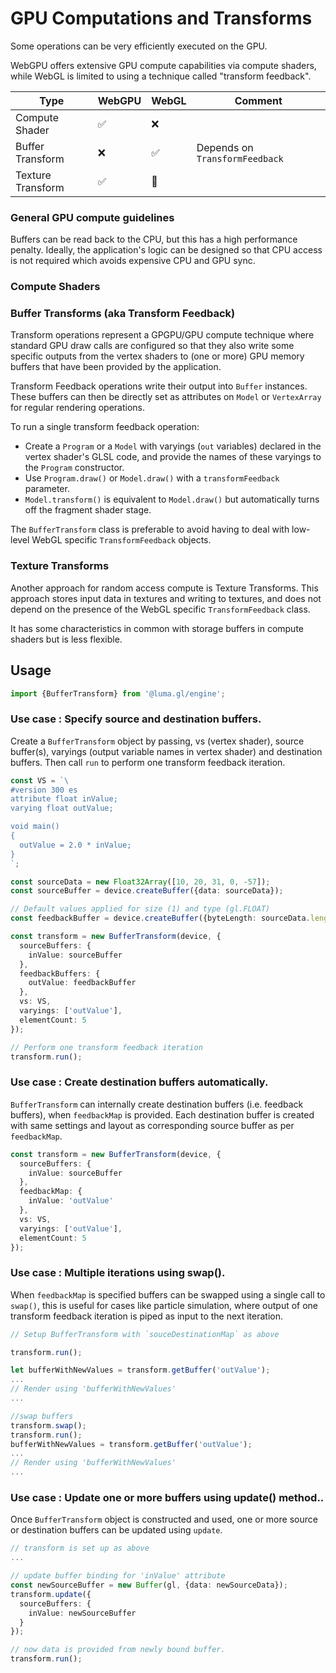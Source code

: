 # GPU Computations and Transforms 

Some operations can be very efficiently executed on the GPU.

WebGPU offers extensive GPU compute capabilities via compute shaders, while WebGL is limited to using a technique called "transform feedback".

| Type              | WebGPU | WebGL | Comment                        |
| ----------------- | ------ | ----- | ------------------------------ |
| Compute Shader    | ✅      | ❌     |                                |
| Buffer Transform  | ❌      | ✅     | Depends on `TransformFeedback` |
| Texture Transform | ✅      | 🚧     |                                |


### General GPU compute guidelines

Buffers can be read back to the CPU, but this has a high performance penalty. 
Ideally, the application's logic can be designed so that CPU access is not required which avoids expensive CPU and GPU sync.

### Compute Shaders

### Buffer Transforms (aka Transform Feedback)

Transform operations represent a GPGPU/GPU compute technique where standard GPU draw calls are configured 
so that they also write some specific outputs from the vertex shaders to (one or more) GPU memory buffers 
that have been provided by the application.

Transform Feedback operations write their output into `Buffer` instances. 
These buffers can then be directly set as attributes on `Model` or `VertexArray` for regular rendering operations.

To run a single transform feedback operation:

- Create a `Program` or a `Model` with varyings (`out` variables) declared in the vertex shader's GLSL code, and provide the names of these varyings to the `Program` constructor.
- Use `Program.draw()` or `Model.draw()` with a `transformFeedback` parameter.
- `Model.transform()` is equivalent to `Model.draw()` but automatically turns off the fragment shader stage.

The `BufferTransform` class is preferable to avoid having to deal with low-level WebGL specific `TransformFeedback` objects.

### Texture Transforms

Another approach for random access compute is Texture Transforms.
This approach stores input data in textures and writing to textures, and does not depend on the presence of the WebGL specific `TransformFeedback` class.

It has some characteristics in common with storage buffers in compute shaders but is less flexible.

## Usage

```typescript
import {BufferTransform} from '@luma.gl/engine';
```

### Use case : Specify source and destination buffers.

Create a `BufferTransform` object by passing, vs (vertex shader), source buffer(s), varyings (output variable names in vertex shader) and destination buffers. Then call `run` to perform one transform feedback iteration.

```typescript
const VS = `\
#version 300 es
attribute float inValue;
varying float outValue;

void main()
{
  outValue = 2.0 * inValue;
}
`;

const sourceData = new Float32Array([10, 20, 31, 0, -57]);
const sourceBuffer = device.createBuffer({data: sourceData});

// Default values applied for size (1) and type (gl.FLOAT)
const feedbackBuffer = device.createBuffer({byteLength: sourceData.length * 4});

const transform = new BufferTransform(device, {
  sourceBuffers: {
    inValue: sourceBuffer
  },
  feedbackBuffers: {
    outValue: feedbackBuffer
  },
  vs: VS,
  varyings: ['outValue'],
  elementCount: 5
});

// Perform one transform feedback iteration
transform.run();
```

### Use case : Create destination buffers automatically.

`BufferTransform` can internally create destination buffers (i.e. feedback buffers), when `feedbackMap` is provided. Each destination buffer is created with same settings and layout as corresponding source buffer as per `feedbackMap`.

```typescript
const transform = new BufferTransform(device, {
  sourceBuffers: {
    inValue: sourceBuffer
  },
  feedbackMap: {
    inValue: 'outValue'
  },
  vs: VS,
  varyings: ['outValue'],
  elementCount: 5
});
```

### Use case : Multiple iterations using swap().

When `feedbackMap` is specified buffers can be swapped using a single call to `swap()`, this is useful for cases like particle simulation, where output of one transform feedback iteration is piped as input to the next iteration.

```typescript
// Setup BufferTransform with `souceDestinationMap` as above

transform.run();

let bufferWithNewValues = transform.getBuffer('outValue');
...
// Render using 'bufferWithNewValues'
...

//swap buffers
transform.swap();
transform.run();
bufferWithNewValues = transform.getBuffer('outValue');
...
// Render using 'bufferWithNewValues'
...
```

### Use case : Update one or more buffers using update() method..

Once `BufferTransform` object is constructed and used, one or more source or destination buffers can be updated using `update`.

```typescript
// transform is set up as above
...

// update buffer binding for 'inValue' attribute
const newSourceBuffer = new Buffer(gl, {data: newSourceData});
transform.update({
  sourceBuffers: {
    inValue: newSourceBuffer
  }
});

// now data is provided from newly bound buffer.
transform.run();
```
